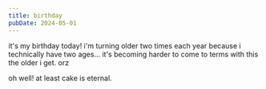 ```yaml
---
title: birthday
pubDate: 2024-05-01
---
```


it's my birthday today! i'm turning older two times each year because i technically have two ages... it's becoming harder to come to terms with this the older i get. orz

oh well! at least cake is eternal.
